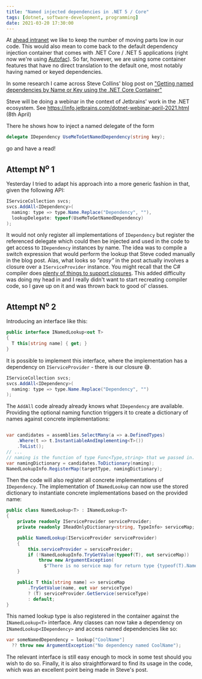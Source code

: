 ```yaml
---
title: "Named injected dependencies in .NET 5 / Core"
tags: [dotnet, software-development, programming]
date: 2021-03-20 17:30:00
---
```


At [ahead intranet] we like to keep the number of moving parts low in our code. This would also mean to come back to the default dependency injection container that comes with .NET Core / .NET 5 applications (right now we're using [Autofac]). So far, however, we are using some container features that have no direct translation to the default one, most notably having named or keyed dependencies.

In some research I came across Steve Collins' blog post on ["Getting named dependencies by Name or Key using the .NET Core Container"][1]

<Info>

Steve will be doing a webinar in the context of Jetbrains' work in the .NET ecosystem. See https://info.jetbrains.com/dotnet-webinar-april-2021.html (8th April)

</Info>

There he shows how to inject a named delegate of the form

```csharp
delegate IDependency UseMeToGetNamedDependency(string key);
```

go and have a read!

## Attempt N<sup>o</sup> 1

Yesterday I tried to adapt his approach into a more generic fashion in that, given the following API:

```csharp
IServiceCollection svcs;
svcs.AddAll<IDependency>(
  naming: type => type.Name.Replace("Dependency", ""), 
  lookupDelegate: typeof(UseMeToGetNamedDependency)
);
```

It would not only register all implementations of `IDependency` but register the referenced delegate which could then be injected and used in the code to get access to `IDependency` instances by name. The idea was to compile a switch expression that would perform the lookup that Steve coded manually in the blog post. Alas, what looks so _"easy"_ in the post actually involves a closure over a `IServiceProvider` instance. You might recall that the C# compiler does [plenty of things to support closures][eric]. This added difficulty was doing my head in and I really didn't want to start recreating compiler code, so I gave up on it and was thrown back to good ol' classes.

## Attempt N<sup>o</sup> 2

Introducing an interface like this:

```csharp
public interface INamedLookup<out T>
{
  T this[string name] { get; }
}
```

It is possible to implement this interface, where the implementation has a dependency on `IServiceProvider` - there is our closure 😅.

```csharp
IServiceCollection svcs;
svcs.AddAll<IDependency>(
  naming: type => type.Name.Replace("Dependency", "")
);
```

The `AddAll` code already already knows what `IDependency` are available. Providing the optional naming function triggers it to create a dictionary of names against concrete implementations:

```csharp

var candidates = assemblies.SelectMany(a => a.DefinedTypes)
    .Where(t => t.InstantiableAndImplementing<T>())
    .ToList();
// ...
// naming is the function of type Func<Type,string> that we passed in.
var namingDictionary = candidates.ToDictionary(naming);
NamedLookupInfo.RegisterMap(targetType, namingDictionary);
```
Then the code will also register all concrete implementations of `IDependency`. The implementation of `INamedLookup` can now use the stored dictionary to instantiate concrete implementations based on the provided name:

```csharp
public class NamedLookup<T> : INamedLookup<T>
{
    private readonly IServiceProvider serviceProvider;
    private readonly IReadOnlyDictionary<string, TypeInfo> serviceMap;

    public NamedLookup(IServiceProvider serviceProvider)
    {
        this.serviceProvider = serviceProvider;
        if (!NamedLookupInfo.TryGetValue(typeof(T), out serviceMap))
            throw new ArgumentException(
              $"There is no service map for return type {typeof(T).Name} registered");
    }

    public T this[string name] => serviceMap
        .TryGetValue(name, out var serviceType)
        ? (T) serviceProvider.GetService(serviceType)
        : default;
}
```

This named lookup type is also registered in the container against the `INamedLookup<T>` interface.
Any classes can now take a dependency on `INamedLookup<IDependency>` and access named dependencies like so:

```csharp
var someNamedDependency = lookup["CoolName"] 
  ?? throw new ArgumentException("No dependency named CoolName");
```

The relevant interface is still easy enough to mock in some test should you wish to do so. Finally, it is also straightforward to find its usage in the code, which was an excellent point being made in Steve's post. 

[1]: https://stevetalkscode.co.uk/named-dependencies-part-2
[eric]: https://stackoverflow.com/a/14586368/51428
[ahead intranet]: https://aheadintranet.com
[Autofac]: https://autofac.org/